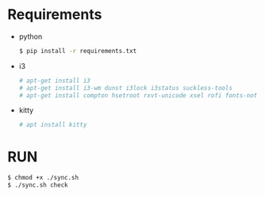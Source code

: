 # Requirements
- python
  ``` sh
  $ pip install -r requirements.txt
  ```

- i3
  ``` sh
  # apt-get install i3
  # apt-get install i3-wm dunst i3lock i3status suckless-tools
  # apt-get install compton hsetroot rxvt-unicode xsel rofi fonts-noto fonts-mplus xsettingsd lxappearance scrot viewnior pm-utils
  ```

- kitty
  ``` sh
  # apt install kitty
  ```

# RUN
``` sh
$ chmod +x ./sync.sh
$ ./sync.sh check
```
